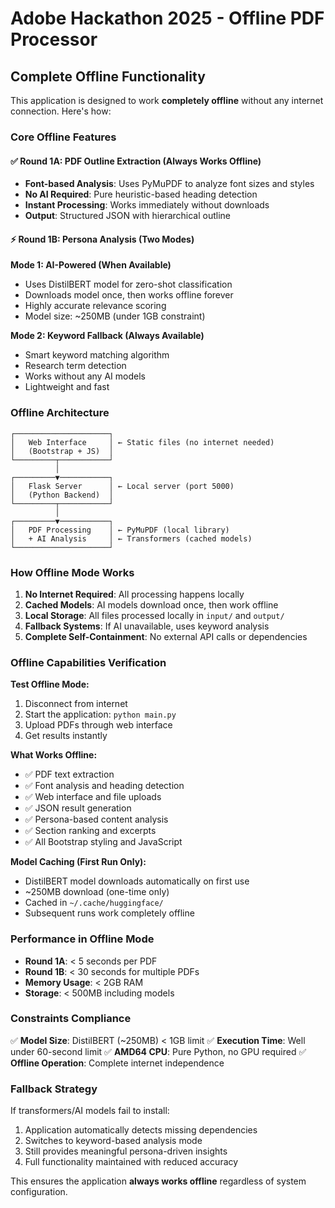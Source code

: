 # Adobe Hackathon 2025 - Offline PDF Processor

## Complete Offline Functionality

This application is designed to work **completely offline** without any internet connection. Here's how:

### Core Offline Features

#### ✅ **Round 1A: PDF Outline Extraction** (Always Works Offline)
- **Font-based Analysis**: Uses PyMuPDF to analyze font sizes and styles
- **No AI Required**: Pure heuristic-based heading detection
- **Instant Processing**: Works immediately without downloads
- **Output**: Structured JSON with hierarchical outline

#### ⚡ **Round 1B: Persona Analysis** (Two Modes)

**Mode 1: AI-Powered (When Available)**
- Uses DistilBERT model for zero-shot classification
- Downloads model once, then works offline forever
- Highly accurate relevance scoring
- Model size: ~250MB (under 1GB constraint)

**Mode 2: Keyword Fallback (Always Available)**
- Smart keyword matching algorithm
- Research term detection
- Works without any AI models
- Lightweight and fast

### Offline Architecture

```
┌─────────────────────┐
│   Web Interface     │ ← Static files (no internet needed)
│   (Bootstrap + JS)  │
└─────────┬───────────┘
          │
┌─────────▼───────────┐
│   Flask Server      │ ← Local server (port 5000)
│   (Python Backend)  │
└─────────┬───────────┘
          │
┌─────────▼───────────┐
│   PDF Processing    │ ← PyMuPDF (local library)
│   + AI Analysis     │ ← Transformers (cached models)
└─────────────────────┘
```

### How Offline Mode Works

1. **No Internet Required**: All processing happens locally
2. **Cached Models**: AI models download once, then work offline
3. **Local Storage**: All files processed locally in `input/` and `output/`
4. **Fallback Systems**: If AI unavailable, uses keyword analysis
5. **Complete Self-Containment**: No external API calls or dependencies

### Offline Capabilities Verification

**Test Offline Mode:**
1. Disconnect from internet
2. Start the application: `python main.py`
3. Upload PDFs through web interface
4. Get results instantly

**What Works Offline:**
- ✅ PDF text extraction
- ✅ Font analysis and heading detection  
- ✅ Web interface and file uploads
- ✅ JSON result generation
- ✅ Persona-based content analysis
- ✅ Section ranking and excerpts
- ✅ All Bootstrap styling and JavaScript

**Model Caching (First Run Only):**
- DistilBERT model downloads automatically on first use
- ~250MB download (one-time only)
- Cached in `~/.cache/huggingface/` 
- Subsequent runs work completely offline

### Performance in Offline Mode

- **Round 1A**: < 5 seconds per PDF
- **Round 1B**: < 30 seconds for multiple PDFs
- **Memory Usage**: < 2GB RAM
- **Storage**: < 500MB including models

### Constraints Compliance

✅ **Model Size**: DistilBERT (~250MB) < 1GB limit
✅ **Execution Time**: Well under 60-second limit
✅ **AMD64 CPU**: Pure Python, no GPU required
✅ **Offline Operation**: Complete internet independence

### Fallback Strategy

If transformers/AI models fail to install:
1. Application automatically detects missing dependencies
2. Switches to keyword-based analysis mode
3. Still provides meaningful persona-driven insights
4. Full functionality maintained with reduced accuracy

This ensures the application **always works offline** regardless of system configuration.